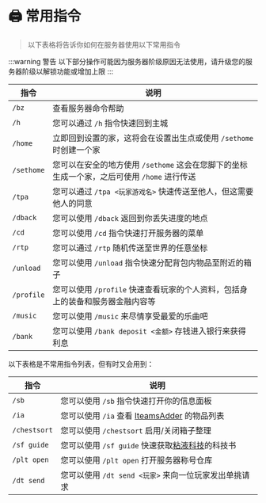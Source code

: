 # 🖨 常用指令

> 以下表格将告诉你如何在服务器使用以下常用指令

:::warning 警告
以下部分操作可能因为服务器阶级原因无法使用，请升级您的服务器阶级以解锁功能或增加上限
:::

| 指令       | 说明                                                                                    |
| ---------- | -------------------------------------------------------------------------------------- |
| `/bz`      | 查看服务器命令帮助                                                                       |
| `/h`       | 您可以通过 `/h` 指令快速回到主城                                                          |
| `/home`    | 立即回到设置的家，这将会在设置出生点或使用 `/sethome` 时创建一个家                          |
| `/sethome` | 您可以在安全的地方使用 `/sethome` 这会在您脚下的坐标生成一个家，之后可使用 `/home` 进行传送   |
| `/tpa`     | 您可以通过 `/tpa <玩家游戏名>` 快速传送至他人，但这需要他人的同意                            |
| `/dback`   | 您可以使用 `/dback` 返回到你丢失进度的地点                                                 |
| `/cd`      | 您可以使用 `/cd` 指令快速打开服务器的菜单                                                  |
| `/rtp`     | 您可以通过 `/rtp` 随机传送至世界的任意坐标                                                 |
| `/unload`  | 您可以使用 `/unload` 指令快速分配背包内物品至附近的箱子                                     |
| `/profile` | 您可以使用 `/profile` 快速查看玩家的个人资料，包括身上的装备和服务器金融内容等                |
| `/music`   | 您可以使用 `/music` 来尽情享受最爱的乐曲吧                                                 |
| `/bank`    | 您可以使用 `/bank deposit <金额>` 存钱进入银行来获得利息                                   |

以下表格是不常用指令列表，但有时又会用到：

| 指令         | 说明                                                                            |
| ------------ | ------------------------------------------------------------------------------- |
| `/sb`        | 您可以使用 `/sb` 指令快速打开你的信息面板                                          |
| `/ia`        | 您可以使用 `/ia` 查看 [IteamsAdder](https://itemsadder.devs.beer/) 的物品列表     |
| `/chestsort` | 您可以使用 `/chestsort` 启用/关闭箱子整理                                         |
| `/sf guide`  | 您可以使用 `/sf guide` 快速获取[粘液科技](/玩法/slimefun4)的科技书                 |
| `/plt open`  | 您可以使用 `/plt open` 打开服务器称号仓库                                         |
| `/dt send`   | 您可以使用 `/dt send <玩家>` 来向一位玩家发出单挑请求                              |
